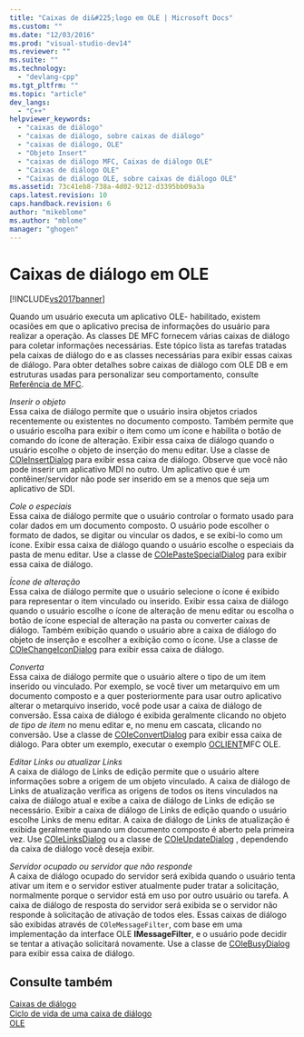 ```yaml
---
title: "Caixas de di&#225;logo em OLE | Microsoft Docs"
ms.custom: ""
ms.date: "12/03/2016"
ms.prod: "visual-studio-dev14"
ms.reviewer: ""
ms.suite: ""
ms.technology: 
  - "devlang-cpp"
ms.tgt_pltfrm: ""
ms.topic: "article"
dev_langs: 
  - "C++"
helpviewer_keywords: 
  - "caixas de diálogo"
  - "caixas de diálogo, sobre caixas de diálogo"
  - "caixas de diálogo, OLE"
  - "Objeto Insert"
  - "caixas de diálogo MFC, Caixas de diálogo OLE"
  - "Caixas de diálogo OLE"
  - "Caixas de diálogo OLE, sobre caixas de diálogo OLE"
ms.assetid: 73c41eb8-738a-4d02-9212-d3395bb09a3a
caps.latest.revision: 10
caps.handback.revision: 6
author: "mikeblome"
ms.author: "mblome"
manager: "ghogen"
---
```

# Caixas de di&#225;logo em OLE
[!INCLUDE[vs2017banner](../assembler/inline/includes/vs2017banner.md)]

Quando um usuário executa um aplicativo OLE\- habilitado, existem ocasiões em que o aplicativo precisa de informações do usuário para realizar a operação.  As classes DE MFC fornecem várias caixas de diálogo para coletar informações necessárias.  Este tópico lista as tarefas tratadas pela caixas de diálogo do e as classes necessárias para exibir essas caixas de diálogo.  Para obter detalhes sobre caixas de diálogo com OLE DB e em estruturas usadas para personalizar seu comportamento, consulte [Referência de MFC](../mfc/mfc-desktop-applications.md).  
  
 *Inserir o objeto*  
 Essa caixa de diálogo permite que o usuário insira objetos criados recentemente ou existentes no documento composto.  Também permite que o usuário escolha para exibir o item como um ícone e habilita o botão de comando do ícone de alteração.  Exibir essa caixa de diálogo quando o usuário escolhe o objeto de inserção do menu editar.  Use a classe de [COleInsertDialog](../mfc/reference/coleinsertdialog-class.md) para exibir essa caixa de diálogo.  Observe que você não pode inserir um aplicativo MDI no outro.  Um aplicativo que é um contêiner\/servidor não pode ser inserido em se a menos que seja um aplicativo de SDI.  
  
 *Cole o especiais*  
 Essa caixa de diálogo permite que o usuário controlar o formato usado para colar dados em um documento composto.  O usuário pode escolher o formato de dados, se digitar ou vincular os dados, e se exibi\-lo como um ícone.  Exibir essa caixa de diálogo quando o usuário escolhe o especiais da pasta de menu editar.  Use a classe de [COlePasteSpecialDialog](../mfc/reference/colepastespecialdialog-class.md) para exibir essa caixa de diálogo.  
  
 *Ícone de alteração*  
 Essa caixa de diálogo permite que o usuário selecione o ícone é exibido para representar o item vinculado ou inserido.  Exibir essa caixa de diálogo quando o usuário escolhe o ícone de alteração de menu editar ou escolha o botão de ícone especial de alteração na pasta ou converter caixas de diálogo.  Também exibição quando o usuário abre a caixa de diálogo do objeto de inserção e escolher a exibição como o ícone.  Use a classe de [COleChangeIconDialog](../mfc/reference/colechangeicondialog-class.md) para exibir essa caixa de diálogo.  
  
 *Converta*  
 Essa caixa de diálogo permite que o usuário altere o tipo de um item inserido ou vinculado.  Por exemplo, se você tiver um metarquivo em um documento composto e a quer posteriormente para usar outro aplicativo alterar o metarquivo inserido, você pode usar a caixa de diálogo de conversão.  Essa caixa de diálogo é exibida geralmente clicando no objeto *de tipo de item* no menu editar e, no menu em cascata, clicando no conversão.  Use a classe de [COleConvertDialog](../mfc/reference/coleconvertdialog-class.md) para exibir essa caixa de diálogo.  Para obter um exemplo, executar o exemplo [OCLIENT](../top/visual-cpp-samples.md)MFC OLE.  
  
 *Editar Links ou atualizar Links*  
 A caixa de diálogo de Links de edição permite que o usuário altere informações sobre a origem de um objeto vinculado.  A caixa de diálogo de Links de atualização verifica as origens de todos os itens vinculados na caixa de diálogo atual e exibe a caixa de diálogo de Links de edição se necessário.  Exibir a caixa de diálogo de Links de edição quando o usuário escolhe Links de menu editar.  A caixa de diálogo de Links de atualização é exibida geralmente quando um documento composto é aberto pela primeira vez.  Use [COleLinksDialog](../mfc/reference/colelinksdialog-class.md) ou a classe de [COleUpdateDialog](../Topic/COleUpdateDialog%20Class.md) , dependendo da caixa de diálogo você deseja exibir.  
  
 *Servidor ocupado ou servidor que não responde*  
 A caixa de diálogo ocupado do servidor será exibida quando o usuário tenta ativar um item e o servidor estiver atualmente puder tratar a solicitação, normalmente porque o servidor está em uso por outro usuário ou tarefa.  A caixa de diálogo de resposta do servidor será exibida se o servidor não responde à solicitação de ativação de todos eles.  Essas caixas de diálogo são exibidas através de `COleMessageFilter`, com base em uma implementação da interface OLE **IMessageFilter**, e o usuário pode decidir se tentar a ativação solicitará novamente.  Use a classe de [COleBusyDialog](../mfc/reference/colebusydialog-class.md) para exibir essa caixa de diálogo.  
  
## Consulte também  
 [Caixas de diálogo](../mfc/dialog-boxes.md)   
 [Ciclo de vida de uma caixa de diálogo](../mfc/life-cycle-of-a-dialog-box.md)   
 [OLE](../mfc/ole-in-mfc.md)